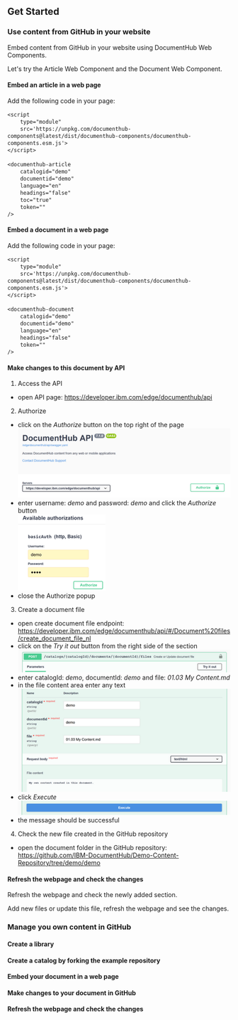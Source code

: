 ## Get Started

### Use content from GitHub in your website

Embed content from GitHub in your website using DocumentHub Web Components. 

Let's try the Article Web Component and the Document Web Component.

#### Embed an article in a web page

Add the following code in your page:

```
<script 
    type="module" 
    src='https://unpkg.com/documenthub-components@latest/dist/documenthub-components/documenthub-components.esm.js'>
</script>

<documenthub-article
    catalogid="demo"
    documentid="demo"
    language="en"
    headings="false"
    toc="true"
    token=""
/>
```

#### Embed a document in a web page

Add the following code in your page:

```
<script 
    type="module" 
    src='https://unpkg.com/documenthub-components@latest/dist/documenthub-components/documenthub-components.esm.js'>
</script>

<documenthub-document
    catalogid="demo"
    documentid="demo"
    language="en"
    headings="false"
    token=""
/>
```

#### Make changes to this document by API

1. Access the API
  - open API page: https://developer.ibm.com/edge/documenthub/api
2. Authorize
  - click on the *Authorize* button on the top right of the page  
  ![Authorize](_attachments/api2_.png)
  - enter username: *demo* and password: *demo* and click the *Authorize* button  
  ![Authorize](_attachments/api6_.png)
  - close the Authorize popup
3. Create a document file
  - open create document file endpoint: https://developer.ibm.com/edge/documenthub/api/#/Document%20files/create_document_file_nl
  - click on the *Try it out* button from the right side of the section  
  ![Create file](_attachments/api3_.png)
  - enter catalogId: *demo*, documentId: *demo* and file: *01.03 My Content.md*
  - in the file content area enter any text  
  ![Create file](_attachments/api4_.png)
  - click *Execute*  
  ![Create file](_attachments/api5_.png)
  - the message should be successful
4. Check the new file created in the GitHub repository
  - open the document folder in the GitHub repository: https://github.com/IBM-DocumentHub/Demo-Content-Repository/tree/demo/demo

#### Refresh the webpage and check the changes

Refresh the webpage and check the newly added section.

Add new files or update this file, refresh the webpage and see the changes.


### Manage you own content in GitHub

#### Create a library

#### Create a catalog by forking the example repository

#### Embed your document in a web page

#### Make changes to your document in GitHub

#### Refresh the webpage and check the changes

